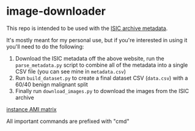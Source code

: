 # image-downloader

This repo is intended to be used with the [ISIC archive metadata](https://isic-archive.com/). 

It's mostly meant for my personal use, but if you're interested in using it you'll need to do the following:
1. Download the ISIC metadata off the above website, run the `parse_metadata.py` script to combine all of the metadata into a single CSV file (you can see mine in `metadata.csv`)
2. Run `build_dataset.py` to create a final dataset CSV (`data.csv`) with a 60/40 benign malignant split
3. Finally run `download_images.py` to download the images from the ISIC archive 

[instance AMI matrix](https://aws.amazon.com/amazon-linux-ami/instance-type-matrix/)

All important commands are prefixed with "cmd"
